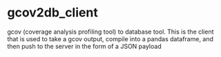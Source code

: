 # gcov2db_client
gcov (coverage analysis profiling tool) to database tool. This is the client that is used to take a gcov output, compile into a pandas dataframe, and then push to the server in the form of a JSON payload
